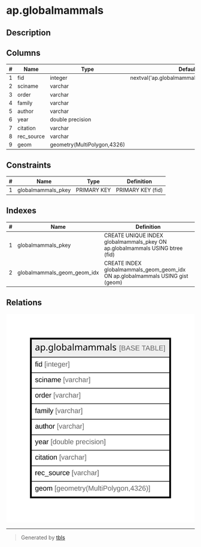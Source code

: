 # ap.globalmammals

## Description

## Columns

| # | Name       | Type                        | Default                                       | Nullable | Children | Parents | Comment |
| - | ---------- | --------------------------- | --------------------------------------------- | -------- | -------- | ------- | ------- |
| 1 | fid        | integer                     | nextval('ap.globalmammals_fid_seq'::regclass) | false    |          |         |         |
| 2 | sciname    | varchar                     |                                               | true     |          |         |         |
| 3 | order      | varchar                     |                                               | true     |          |         |         |
| 4 | family     | varchar                     |                                               | true     |          |         |         |
| 5 | author     | varchar                     |                                               | true     |          |         |         |
| 6 | year       | double precision            |                                               | true     |          |         |         |
| 7 | citation   | varchar                     |                                               | true     |          |         |         |
| 8 | rec_source | varchar                     |                                               | true     |          |         |         |
| 9 | geom       | geometry(MultiPolygon,4326) |                                               | true     |          |         |         |

## Constraints

| # | Name               | Type        | Definition        |
| - | ------------------ | ----------- | ----------------- |
| 1 | globalmammals_pkey | PRIMARY KEY | PRIMARY KEY (fid) |

## Indexes

| # | Name                        | Definition                                                                     |
| - | --------------------------- | ------------------------------------------------------------------------------ |
| 1 | globalmammals_pkey          | CREATE UNIQUE INDEX globalmammals_pkey ON ap.globalmammals USING btree (fid)   |
| 2 | globalmammals_geom_geom_idx | CREATE INDEX globalmammals_geom_geom_idx ON ap.globalmammals USING gist (geom) |

## Relations

![er](ap.globalmammals.svg)

---

> Generated by [tbls](https://github.com/k1LoW/tbls)